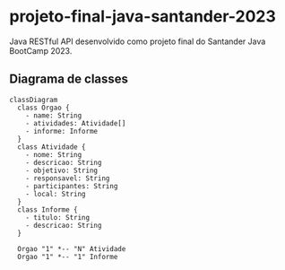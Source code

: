 # projeto-final-java-santander-2023
Java RESTful API desenvolvido como projeto final do Santander Java BootCamp 2023.

## Diagrama de classes

```mermaid
classDiagram
  class Orgao {
    - name: String
    - atividades: Atividade[]
    - informe: Informe
  }
  class Atividade {
    - nome: String
    - descricao: String
    - objetivo: String
    - responsavel: String
    - participantes: String
    - local: String
  }
  class Informe {
    - titulo: String
    - descricao: String
  }

  Orgao "1" *-- "N" Atividade
  Orgao "1" *-- "1" Informe
```
